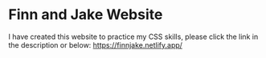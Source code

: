 # Finn and Jake Website
I have created this website to practice my CSS skills, please click the link in the description or below:
https://finnjake.netlify.app/
